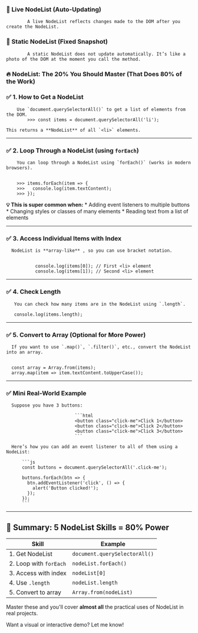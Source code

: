 ### 🔄 Live NodeList (Auto-Updating)
            A live NodeList reflects changes made to the DOM after you create the NodeList.

### 🧊 Static NodeList (Fixed Snapshot)
            A static NodeList does not update automatically. It’s like a photo of the DOM at the moment you call the method.


### 🔥 NodeList: The 20% You Should Master (That Does 80% of the Work)


### ✅ 1. **How to Get a NodeList**

        Use `document.querySelectorAll()` to get a list of elements from the DOM.
            >>> const items = document.querySelectorAll('li');

    This returns a **NodeList** of all `<li>` elements.

----------------------------------------------------------------------------------------------

### ✅ 2. **Loop Through a NodeList (using `forEach`)**

        You can loop through a NodeList using `forEach()` (works in modern browsers).


        >>> items.forEach(item => {
        >>>   console.log(item.textContent);
        >>> });


  **💡 This is super common when:**
                              * Adding event listeners to multiple buttons
                              * Changing styles or classes of many elements
                              * Reading text from a list of elements

------------------------------------------------------------------------------------------------

### ✅ 3. **Access Individual Items with Index**

      NodeList is **array-like** , so you can use bracket notation.


               console.log(items[0]); // First <li> element
               console.log(items[1]); // Second <li> element

----------------------------------------------------------------------------------------------

### ✅ 4. **Check Length**

       You can check how many items are in the NodeList using `.length`.
       
       console.log(items.length);

----------------------------------------------------------------------------------------------

### ✅ 5. **Convert to Array (Optional for More Power)**

      If you want to use `.map()`, `.filter()`, etc., convert the NodeList into an array.


      const array = Array.from(items);
      array.map(item => item.textContent.toUpperCase());

--------------------------------------------------------------------------------------------

### ✅ Mini Real-World Example

      Suppose you have 3 buttons:
                              
                              ```html
                              <button class="click-me">Click 1</button>
                              <button class="click-me">Click 2</button>
                              <button class="click-me">Click 3</button>
                              ```
                      
      Here’s how you can add an event listener to all of them using a NodeList:

          ```js
          const buttons = document.querySelectorAll('.click-me');

          buttons.forEach(btn => {
            btn.addEventListener('click', () => {
              alert('Button clicked!');
            });
          });
          ```

--------------------------------------------------------------------------------------------

## 🧠 Summary: 5 NodeList Skills = 80% Power

| Skill                  | Example                       |
| ---------------------- | ----------------------------- |
| 1. Get NodeList        | `document.querySelectorAll()` |
| 2. Loop with `forEach` | `nodeList.forEach()`          |
| 3. Access with index   | `nodeList[0]`                 |
| 4. Use `.length`       | `nodeList.length`             |
| 5. Convert to array    | `Array.from(nodeList)`        |

Master these and you'll cover **almost all** the practical uses of NodeList in real projects.

Want a visual or interactive demo? Let me know!
